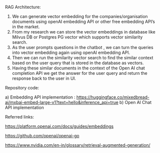 RAG Architecture:

1. We can generate vector embedding for the companies/organisation documents using openAI embedding API or other free embedding API’s in the market.
2. From my research we can store the vector embeddings in database like Milvus DB or Postgres PG vector which supports vector similarity search. 
3. As the user prompts questions in the chatbot , we can turn the queries into vector embedding again using openAI embedding API. 
4. Then we can run the similarity vector search to find the similar context based on the user query that is stored in the database as vectors.
5. Having these similar documents in the context of the Open AI chat completion API we get the answer for the user query and return the response back to the user in UI.

Repository code:

a) Embedding API implementation :  https://huggingface.co/mixedbread-ai/mxbai-embed-large-v1?text=hello&inference_api=true
b) Open AI Chat API implementation

Referred links: 

https://platform.openai.com/docs/guides/embeddings

https://github.com/openai/openai-go

https://www.nvidia.com/en-in/glossary/retrieval-augmented-generation/

